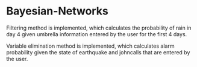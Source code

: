 # Bayesian-Networks

Filtering method is implemented, which calculates the probability of rain in day 4 given umbrella information entered by the user for the first 4 days.

Variable elimination method is implemented, which calculates alarm probability given the state of earthquake and johncalls that are entered by the user.
